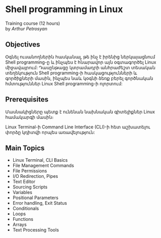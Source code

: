 # Shell programming in Linux

Training course (12 hours)<br> by _Arthur Petrosyan_ 

## Objectives

Օգնել ուսանողներին հասկանալ, թե ինչ է իրենից ներկայացնում Shell programming-ը և ինչպես է հնարավոր այն օգտագործել Linux միջավայրում: Դասընթացը կտրամադրի անհրաժեշտ տեսական տեղեկություն Shell programming-ի հասկացությունների և գործիքների մասին, ինչպես նաև կօգնի ձեռք բերել գործնական հմտություններ Linux Shell programming-ի ոլորտում:


## Prerequisites

Մասնակիցները պետք է ունենան նախնական գիտելիքներ Linux համակարգի մասին։ 

Linux Terminal-ի Command Line Interface (CLI)-ի հետ աշխատելու փորձը կդիտվի որպես առավելություն:


## Main Topics

* Linux Terminal, CLI Basics
* File Management Commands
* File Permissions
* I/O Redirection, Pipes
* Text Editor
* Sourcing Scripts
* Variables
* Positional Parameters
* Error handling, Exit Status
* Conditionals
* Loops
* Functions
* Arrays
* Text Processing Tools
